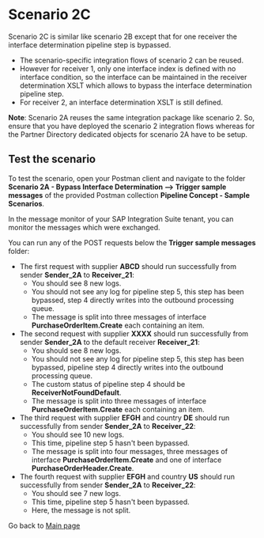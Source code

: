 # Scenario 2C

Scenario 2C is similar like scenario 2B except that for one receiver the interface determination pipeline step is bypassed.
- The scenario-specific integration flows of scenario 2 can be reused.
- However for receiver 1, only one interface index is defined with no interface condition, so the interface can be maintained in the receiver determination XSLT which allows to bypass the interface determination pipeline step.
- For receiver 2, an interface determination XSLT is still defined.

**Note**: Scenario 2A reuses the same integration package like scenario 2. So, ensure that you have deployed the scenario 2 integration flows
whereas for the Partner Directory dedicated objects for scenario 2A have to be setup.

## Test the scenario
To test the scenario, open your Postman client and navigate to the folder **Scenario 2A - Bypass Interface Determination --> Trigger sample messages** of the provided Postman collection **Pipeline Concept - Sample Scenarios**.

In the message monitor of your SAP Integration Suite tenant, you can monitor the messages which were exchanged.

You can run any of the POST requests below the **Trigger sample messages** folder:
- The first request with supplier **ABCD** should run successfully from sender **Sender_2A** to **Receiver_21**:
  - You should see 8 new logs.
  - You should not see any log for pipeline step 5, this step has been bypassed, step 4 directly writes into the outbound processing queue.
  - The message is split into three messages of interface **PurchaseOrderItem.Create** each containing an item.
- The second request with supplier **XXXX** should run successfully from sender **Sender_2A** to the default receiver **Receiver_21**:
  - You should see 8 new logs.
  - You should not see any log for pipeline step 5, this step has been bypassed, pipeline step 4 directly writes into the outbound processing queue.
  - The custom status of pipeline step 4 should be **ReceiverNotFoundDefault**.
  - The message is split into three messages of interface **PurchaseOrderItem.Create** each containing an item.
- The third request with supplier **EFGH** and country **DE** should run successfully from sender **Sender_2A** to **Receiver_22**:
  - You should see 10 new logs.
  - This time, pipeline step 5 hasn't been bypassed.
  - The message is split into four messages, three messages of interface **PurchaseOrderItem.Create** and one of interface **PurchaseOrderHeader.Create**.
- The fourth request with supplier **EFGH** and country **US** should run successfully from sender **Sender_2A** to **Receiver_22**:
  - You should see 7 new logs.
  - This time, pipeline step 5 hasn't been bypassed.
  - Here, the message is not split.

Go back to [Main page](../../README.md)
